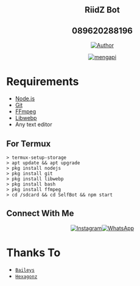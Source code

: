 <div align="center">

## RiidZ Bot
## 089620288196
</div>

<p align="center">
  <a href="https://github.com/yogipw"><img title="Author" src="https://img.shields.io/badge/Author-yogipw-red.svg?style=for-the-badge&logo=github" /></a>
</p>
<p align="center">
<a href="#"><img title="mengapi" src="https://img.shields.io/static/v1?label=FREE&message=SELF_BOT&color=red"></a>
</p>

# Requirements
* [Node.js](https://nodejs.org/en/)
* [Git](https://git-scm.com/downloads)
* [FFmpeg](https://github.com/BtbN/FFmpeg-Builds/releases/download/autobuild-2020-12-08-13-03/ffmpeg-n4.3.1-26-gca55240b8c-win64-gpl-4.3.zip)
* [Libwebp](https://developers.google.com/speed/webp/download)
* Any text editor


## For Termux
```
> termux-setup-storage
> apt update && apt upgrade
> pkg install nodejs
> pkg install git 
> pkg install libwebp 
> pkg install bash
> pkg install ffmpeg
> cd /sdcard && cd SelfBot && npm start
```


## Connect With Me
<p align="center">
 <a href="https://instagram.com/yogipw"><img alt="Instagram" src="https://img.shields.io/badge/Instagram-E4405F?style=for-the-badge&logo=instagram&logoColor=black"/></a><a href="https://wa.me/+62853535697153"><img alt="WhatsApp" src="https://img.shields.io/badge/WhatsApp-25D366?style=for-the-badge&logo=whatsapp&logoColor=black"/></a>
</p>

# Thanks To
* [`Baileys`](https://github.com/adiwajshing/Baileys)
* [`Hexagonz`](https://github.com/hexagonz)

